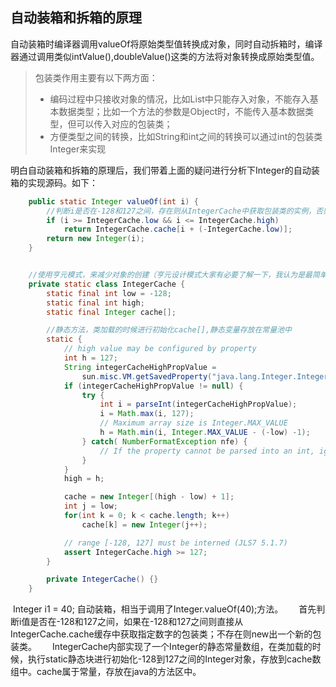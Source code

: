 ## 自动装箱和拆箱的原理

​	自动装箱时编译器调用valueOf将原始类型值转换成对象，同时自动拆箱时，编译器通过调用类似intValue(),doubleValue()这类的方法将对象转换成原始类型值。

> 包装类作用主要有以下两方面：
> - 编码过程中只接收对象的情况，比如List中只能存入对象，不能存入基本数据类型；比如一个方法的参数是Object时，不能传入基本数据类型，但可以传入对应的包装类；
> - 方便类型之间的转换，比如String和int之间的转换可以通过int的包装类Integer来实现

明白自动装箱和拆箱的原理后，我们带着上面的疑问进行分析下Integer的自动装箱的实现源码。如下：



```java
    public static Integer valueOf(int i) {
        //判断i是否在-128和127之间，存在则从IntegerCache中获取包装类的实例，否则new一个新实例
        if (i >= IntegerCache.low && i <= IntegerCache.high)
            return IntegerCache.cache[i + (-IntegerCache.low)];
        return new Integer(i);
    }


    //使用亨元模式，来减少对象的创建（亨元设计模式大家有必要了解一下，我认为是最简单的设计模式，也许大家经常在项目中使用，不知道他的名字而已）
    private static class IntegerCache {
        static final int low = -128;
        static final int high;
        static final Integer cache[];

        //静态方法，类加载的时候进行初始化cache[],静态变量存放在常量池中
        static {
            // high value may be configured by property
            int h = 127;
            String integerCacheHighPropValue =
                sun.misc.VM.getSavedProperty("java.lang.Integer.IntegerCache.high");
            if (integerCacheHighPropValue != null) {
                try {
                    int i = parseInt(integerCacheHighPropValue);
                    i = Math.max(i, 127);
                    // Maximum array size is Integer.MAX_VALUE
                    h = Math.min(i, Integer.MAX_VALUE - (-low) -1);
                } catch( NumberFormatException nfe) {
                    // If the property cannot be parsed into an int, ignore it.
                }
            }
            high = h;

            cache = new Integer[(high - low) + 1];
            int j = low;
            for(int k = 0; k < cache.length; k++)
                cache[k] = new Integer(j++);

            // range [-128, 127] must be interned (JLS7 5.1.7)
            assert IntegerCache.high >= 127;
        }

        private IntegerCache() {}
    }
```

​	 Integer i1 = 40;  自动装箱，相当于调用了Integer.valueOf(40);方法。
    首先判断i值是否在-128和127之间，如果在-128和127之间则直接从IntegerCache.cache缓存中获取指定数字的包装类；不存在则new出一个新的包装类。
    IntegerCache内部实现了一个Integer的静态常量数组，在类加载的时候，执行static静态块进行初始化-128到127之间的Integer对象，存放到cache数组中。cache属于常量，存放在java的方法区中。